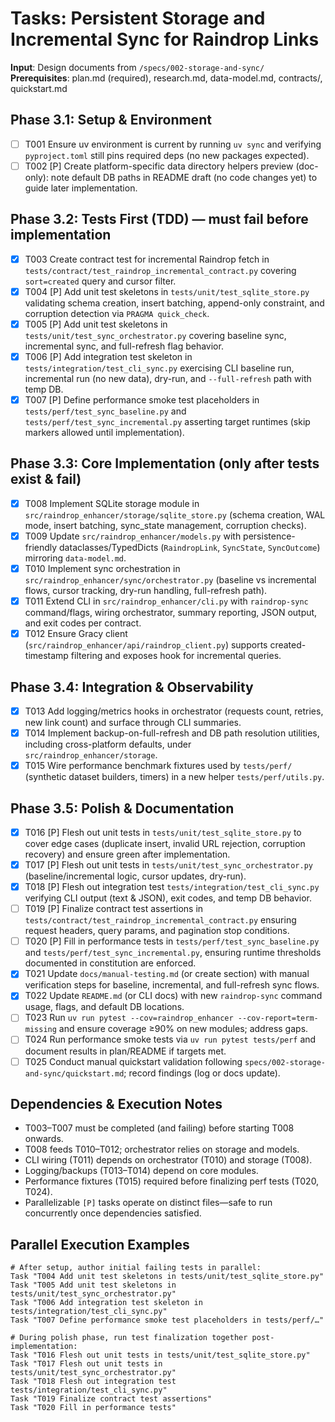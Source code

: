# Tasks: Persistent Storage and Incremental Sync for Raindrop Links

**Input**: Design documents from `/specs/002-storage-and-sync/`
**Prerequisites**: plan.md (required), research.md, data-model.md, contracts/, quickstart.md

## Phase 3.1: Setup & Environment
- [ ] T001 Ensure uv environment is current by running `uv sync` and verifying `pyproject.toml` still pins required deps (no new packages expected).
- [ ] T002 [P] Create platform-specific data directory helpers preview (doc-only): note default DB paths in README draft (no code changes yet) to guide later implementation.

## Phase 3.2: Tests First (TDD) — must fail before implementation
- [X] T003 Create contract test for incremental Raindrop fetch in `tests/contract/test_raindrop_incremental_contract.py` covering `sort=created` query and cursor filter.
- [X] T004 [P] Add unit test skeletons in `tests/unit/test_sqlite_store.py` validating schema creation, insert batching, append-only constraint, and corruption detection via `PRAGMA quick_check`.
- [X] T005 [P] Add unit test skeletons in `tests/unit/test_sync_orchestrator.py` covering baseline sync, incremental sync, and full-refresh flag behavior.
- [X] T006 [P] Add integration test skeleton in `tests/integration/test_cli_sync.py` exercising CLI baseline run, incremental run (no new data), dry-run, and `--full-refresh` path with temp DB.
- [X] T007 [P] Define performance smoke test placeholders in `tests/perf/test_sync_baseline.py` and `tests/perf/test_sync_incremental.py` asserting target runtimes (skip markers allowed until implementation).

## Phase 3.3: Core Implementation (only after tests exist & fail)
- [X] T008 Implement SQLite storage module in `src/raindrop_enhancer/storage/sqlite_store.py` (schema creation, WAL mode, insert batching, sync_state management, corruption checks).
- [X] T009 Update `src/raindrop_enhancer/models.py` with persistence-friendly dataclasses/TypedDicts (`RaindropLink`, `SyncState`, `SyncOutcome`) mirroring `data-model.md`.
- [X] T010 Implement sync orchestration in `src/raindrop_enhancer/sync/orchestrator.py` (baseline vs incremental flows, cursor tracking, dry-run handling, full-refresh path).
- [X] T011 Extend CLI in `src/raindrop_enhancer/cli.py` with `raindrop-sync` command/flags, wiring orchestrator, summary reporting, JSON output, and exit codes per contract.
- [X] T012 Ensure Gracy client (`src/raindrop_enhancer/api/raindrop_client.py`) supports created-timestamp filtering and exposes hook for incremental queries.

## Phase 3.4: Integration & Observability
- [X] T013 Add logging/metrics hooks in orchestrator (requests count, retries, new link count) and surface through CLI summaries.
- [X] T014 Implement backup-on-full-refresh and DB path resolution utilities, including cross-platform defaults, under `src/raindrop_enhancer/storage`.
- [X] T015 Wire performance benchmark fixtures used by `tests/perf/` (synthetic dataset builders, timers) in a new helper `tests/perf/utils.py`.

## Phase 3.5: Polish & Documentation
- [X] T016 [P] Flesh out unit tests in `tests/unit/test_sqlite_store.py` to cover edge cases (duplicate insert, invalid URL rejection, corruption recovery) and ensure green after implementation.
- [X] T017 [P] Flesh out unit tests in `tests/unit/test_sync_orchestrator.py` (baseline/incremental logic, cursor updates, dry-run).
- [X] T018 [P] Flesh out integration test `tests/integration/test_cli_sync.py` verifying CLI output (text & JSON), exit codes, and temp DB behavior.
- [ ] T019 [P] Finalize contract test assertions in `tests/contract/test_raindrop_incremental_contract.py` ensuring request headers, query params, and pagination stop conditions.
- [ ] T020 [P] Fill in performance tests in `tests/perf/test_sync_baseline.py` and `tests/perf/test_sync_incremental.py`, ensuring runtime thresholds documented in constitution are enforced.
- [X] T021 Update `docs/manual-testing.md` (or create section) with manual verification steps for baseline, incremental, and full-refresh sync flows.
- [X] T022 Update `README.md` (or CLI docs) with new `raindrop-sync` command usage, flags, and default DB locations.
- [ ] T023 Run `uv run pytest --cov=raindrop_enhancer --cov-report=term-missing` and ensure coverage ≥90% on new modules; address gaps.
- [ ] T024 Run performance smoke tests via `uv run pytest tests/perf` and document results in plan/README if targets met.
- [ ] T025 Conduct manual quickstart validation following `specs/002-storage-and-sync/quickstart.md`; record findings (log or docs update).

## Dependencies & Execution Notes
- T003–T007 must be completed (and failing) before starting T008 onwards.
- T008 feeds T010–T012; orchestrator relies on storage and models.
- CLI wiring (T011) depends on orchestrator (T010) and storage (T008).
- Logging/backups (T013–T014) depend on core modules.
- Performance fixtures (T015) required before finalizing perf tests (T020, T024).
- Parallelizable `[P]` tasks operate on distinct files—safe to run concurrently once dependencies satisfied.

## Parallel Execution Examples
```
# After setup, author initial failing tests in parallel:
Task "T004 Add unit test skeletons in tests/unit/test_sqlite_store.py"
Task "T005 Add unit test skeletons in tests/unit/test_sync_orchestrator.py"
Task "T006 Add integration test skeleton in tests/integration/test_cli_sync.py"
Task "T007 Define performance smoke test placeholders in tests/perf/…"

# During polish phase, run test finalization together post-implementation:
Task "T016 Flesh out unit tests in tests/unit/test_sqlite_store.py"
Task "T017 Flesh out unit tests in tests/unit/test_sync_orchestrator.py"
Task "T018 Flesh out integration test tests/integration/test_cli_sync.py"
Task "T019 Finalize contract test assertions"
Task "T020 Fill in performance tests"
```
